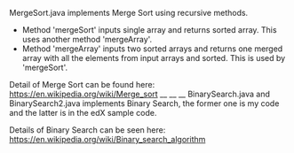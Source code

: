 MergeSort.java implements Merge Sort using recursive methods.

- Method 'mergeSort' inputs single array and returns sorted array. This uses another method 'mergeArray'. 
- Method 'mergeArray' inputs two sorted arrays and returns one merged array with all the elements from input arrays and sorted. This is used by 'mergeSort'.

Detail of Merge Sort can be found here: https://en.wikipedia.org/wiki/Merge_sort
__
__
__
BinarySearch.java and BinarySearch2.java implements Binary Search, the former one is my code and the latter is in the edX sample code.

Details of Binary Search can be seen here: https://en.wikipedia.org/wiki/Binary_search_algorithm
